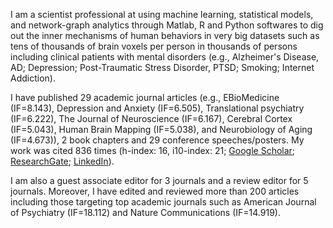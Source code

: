 I am a scientist professional at using machine learning, statistical models, and network-graph analytics through Matlab, R and Python softwares to dig out the inner mechanisms of human behaviors in very big datasets such as tens of thousands of brain voxels per person in thousands of persons including clinical patients with mental disorders (e.g., Alzheimer's Disease, AD; Depression; Post-Traumatic Stress Disorder, PTSD; Smoking; Internet Addiction). 

I have published 29 academic journal articles (e.g., EBioMedicine (IF=8.143),  Depression and Anxiety (IF=6.505), Translational psychiatry (IF=6.222), The Journal of Neuroscience (IF=6.167), Cerebral Cortex (IF=5.043), Human Brain Mapping (IF=5.038), and Neurobiology of Aging (IF=4.673)), 2 book chapters and 29 conference speeches/posters. My work was cited 836 times (h-index: 16, i10-index: 21; [Google Scholar](https://scholar.google.com/citations?user=5LfHq64AAAAJ&hl=en "Google Scholar"); [ResearchGate](https://www.researchgate.net/profile/Delin-Sun-3 "ResearchGate"); [LinkedIn](https://www.linkedin.com/in/delin-sun-b802583a/ "LinkedIn")). 

I am also a guest associate editor for 3 journals and a review editor for 5 journals. Moreover, I have edited and reviewed more than 200 articles including those targeting top academic journals such as American Journal of Psychiatry (IF=18.112) and Nature Communications (IF=14.919).
